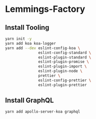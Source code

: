 # Lemmings-Factory

## Install Tooling

```bash
yarn init -y
yarn add koa koa-logger
yarn add --dev eslint-config-koa \
               eslint-config-standard \
               eslint-plugin-standard \
               eslint-plugin-promise \
               eslint-plugin-import \
               eslint-plugin-node \
               prettier \
               eslint-config-prettier \
               eslint-plugin-prettier
```

## Install GraphQL

```bash
yarn add apollo-server-koa graphql
```
